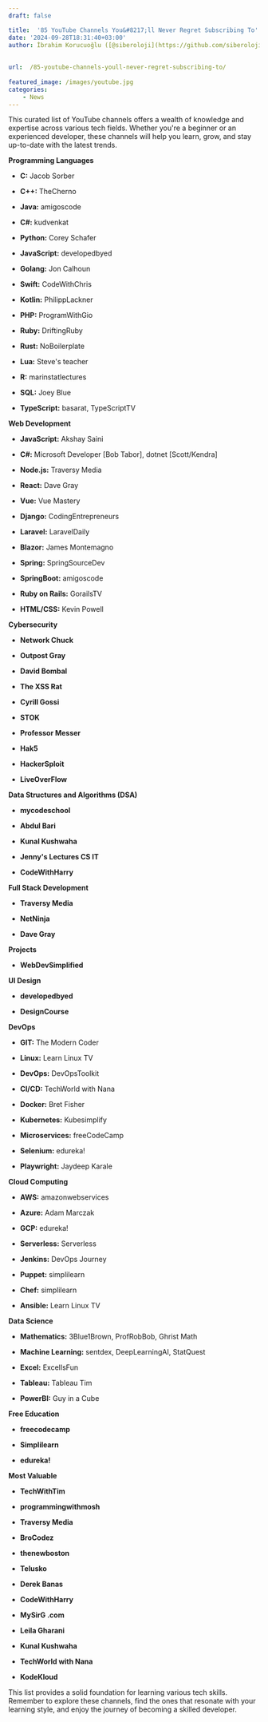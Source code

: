 ```yaml
---
draft: false

title:  '85 YouTube Channels You&#8217;ll Never Regret Subscribing To'
date: '2024-09-28T18:31:40+03:00'
author: İbrahim Korucuoğlu ([@siberoloji](https://github.com/siberoloji))
 
 
url:  /85-youtube-channels-youll-never-regret-subscribing-to/
 
featured_image: /images/youtube.jpg
categories:
    - News
---
```



This curated list of YouTube channels offers a wealth of knowledge and expertise across various tech fields. Whether you're a beginner or an experienced developer, these channels will help you learn, grow, and stay up-to-date with the latest trends.


<!-- wp:heading {"level":3,"className":""} -->
**Programming Languages**


* **C:** Jacob Sorber

* **C++:** TheCherno

* **Java:** amigoscode

* **C#:** kudvenkat

* **Python:** Corey Schafer

* **JavaScript:** developedbyed

* **Golang:** Jon Calhoun

* **Swift:** CodeWithChris

* **Kotlin:** PhilippLackner

* **PHP:** ProgramWithGio

* **Ruby:** DriftingRuby

* **Rust:** NoBoilerplate

* **Lua:** Steve's teacher

* **R:** marinstatlectures

* **SQL:** Joey Blue

* **TypeScript:** basarat, TypeScriptTV



<!-- wp:heading {"level":3,"className":""} -->
**Web Development**


* **JavaScript:** Akshay Saini

* **C#:** Microsoft Developer [Bob Tabor], dotnet [Scott/Kendra]

* **Node.js:** Traversy Media

* **React:** Dave Gray

* **Vue:** Vue Mastery

* **Django:** CodingEntrepreneurs

* **Laravel:** LaravelDaily

* **Blazor:** James Montemagno

* **Spring:** SpringSourceDev

* **SpringBoot:** amigoscode

* **Ruby on Rails:** GorailsTV

* **HTML/CSS:** Kevin Powell



<!-- wp:heading {"level":3,"className":""} -->
**Cybersecurity**


* **Network Chuck**

* **Outpost Gray**

* **David Bombal**

* **The XSS Rat**

* **Cyrill Gossi**

* **STOK**

* **Professor Messer**

* **Hak5**

* **HackerSploit**

* **LiveOverFlow**



<!-- wp:heading {"level":3,"className":""} -->
**Data Structures and Algorithms (DSA)**


* **mycodeschool**

* **Abdul Bari**

* **Kunal Kushwaha**

* **Jenny's Lectures CS IT**

* **CodeWithHarry**



<!-- wp:heading {"level":3,"className":""} -->
**Full Stack Development**


* **Traversy Media**

* **NetNinja**

* **Dave Gray**



<!-- wp:heading {"level":3,"className":""} -->
**Projects**


* **WebDevSimplified**



<!-- wp:heading {"level":3,"className":""} -->
**UI Design**


* **developedbyed**

* **DesignCourse**



<!-- wp:heading {"level":3,"className":""} -->
**DevOps**


* **GIT:** The Modern Coder

* **Linux:** Learn Linux TV

* **DevOps:** DevOpsToolkit

* **CI/CD:** TechWorld with Nana

* **Docker:** Bret Fisher

* **Kubernetes:** Kubesimplify

* **Microservices:** freeCodeCamp

* **Selenium:** edureka!

* **Playwright:** Jaydeep Karale



<!-- wp:heading {"level":3,"className":""} -->
**Cloud Computing**


* **AWS:** amazonwebservices

* **Azure:** Adam Marczak

* **GCP:** edureka!

* **Serverless:** Serverless

* **Jenkins:** DevOps Journey

* **Puppet:** simplilearn

* **Chef:** simplilearn

* **Ansible:** Learn Linux TV



<!-- wp:heading {"level":3,"className":""} -->
**Data Science**


* **Mathematics:** 3Blue1Brown, ProfRobBob, Ghrist Math

* **Machine Learning:** sentdex, DeepLearningAI, StatQuest

* **Excel:** ExcelIsFun

* **Tableau:** Tableau Tim

* **PowerBI:** Guy in a Cube



<!-- wp:heading {"level":3,"className":""} -->
**Free Education**


* **freecodecamp**

* **Simplilearn**

* **edureka!**



<!-- wp:heading {"level":3,"className":""} -->
**Most Valuable**


* **TechWithTim**

* **programmingwithmosh**

* **Traversy Media**

* **BroCodez**

* **thenewboston**

* **Telusko**

* **Derek Banas**

* **CodeWithHarry**

* **MySirG .com**

* **Leila Gharani**

* **Kunal Kushwaha**

* **TechWorld with Nana**

* **KodeKloud**




This list provides a solid foundation for learning various tech skills. Remember to explore these channels, find the ones that resonate with your learning style, and enjoy the journey of becoming a skilled developer.
